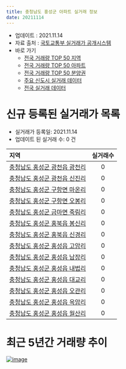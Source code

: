```yaml
---
title: 충청남도 홍성군 아파트 실거래 정보
date: 20211114
---
```


* 업데이트 : 2021.11.14
* 자료 출처 : [국토교통부 실거래가 공개시스템](http://rt.molit.go.kr)
* 바로 가기
    * [전국 거래량 TOP 50 지역](https://apt-info.github.io/apt-trade-info/tr)
    * [전국 거래량 TOP 50 아파트](https://apt-info.github.io/apt-trade-info/ta)
    * [전국 거래량 TOP 50 분양권](https://apt-info.github.io/apt-trade-info/tb)
    * [주요 신도시 실거래 데이터](https://apt-info.github.io/apt-trade-info/newtown)
    * [전국 실거래 데이터](https://apt-info.github.io/apt-trade-info/all)



<script async src="https://pagead2.googlesyndication.com/pagead/js/adsbygoogle.js"></script>
<!-- 기본광고 -->
<ins class="adsbygoogle"
     style="display:block"
     data-ad-client="ca-pub-1142216861245946"
     data-ad-slot="4805727019"
     data-ad-format="auto"
     data-full-width-responsive="true"></ins>
<script>
     (adsbygoogle = window.adsbygoogle || []).push({});
</script>


# 신규 등록된 실거래가 목록

* 실거래가 등록일: 2021.11.14
* 업데이트 된 실거래 수: 0 건


|지역|실거래수|
|:---|:---:|
|[충청남도 홍성군 광천읍 광천리](https://apt-info.github.io/apt-trade-info/r2925)|0|
|[충청남도 홍성군 광천읍 신진리](https://apt-info.github.io/apt-trade-info/r1829)|0|
|[충청남도 홍성군 구항면 마온리](https://apt-info.github.io/apt-trade-info/r1832)|0|
|[충청남도 홍성군 구항면 오봉리](https://apt-info.github.io/apt-trade-info/r1834)|0|
|[충청남도 홍성군 금마면 죽림리](https://apt-info.github.io/apt-trade-info/r3241)|0|
|[충청남도 홍성군 홍북읍 봉신리](https://apt-info.github.io/apt-trade-info/r1830)|0|
|[충청남도 홍성군 홍북읍 신경리](https://apt-info.github.io/apt-trade-info/r3242)|0|
|[충청남도 홍성군 홍성읍 고암리](https://apt-info.github.io/apt-trade-info/r1831)|0|
|[충청남도 홍성군 홍성읍 남장리](https://apt-info.github.io/apt-trade-info/r1827)|0|
|[충청남도 홍성군 홍성읍 내법리](https://apt-info.github.io/apt-trade-info/r1828)|0|
|[충청남도 홍성군 홍성읍 대교리](https://apt-info.github.io/apt-trade-info/r1833)|0|
|[충청남도 홍성군 홍성읍 오관리](https://apt-info.github.io/apt-trade-info/r1826)|0|
|[충청남도 홍성군 홍성읍 옥암리](https://apt-info.github.io/apt-trade-info/r1835)|0|
|[충청남도 홍성군 홍성읍 월산리](https://apt-info.github.io/apt-trade-info/r3025)|0|



<script async src="https://pagead2.googlesyndication.com/pagead/js/adsbygoogle.js"></script>
<!-- 기본광고 -->
<ins class="adsbygoogle"
     style="display:block"
     data-ad-client="ca-pub-1142216861245946"
     data-ad-slot="4805727019"
     data-ad-format="auto"
     data-full-width-responsive="true"></ins>
<script>
     (adsbygoogle = window.adsbygoogle || []).push({});
</script>


# 최근 5년간 거래량 추이


<div style="width:100%;">
    <canvas id="deal_progress" height="200"></canvas>
</div>

<script>
new Chart(document.getElementById("deal_progress"), {
    type: 'line',
    data: {
        labels: ['16.01','16.02','16.03','16.04','16.05','16.06','16.07','16.08','16.09','16.10','16.11','16.12','17.01','17.02','17.03','17.04','17.05','17.06','17.07','17.08','17.09','17.10','17.11','17.12','18.01','18.02','18.03','18.04','18.05','18.06','18.07','18.08','18.09','18.10','18.11','18.12','19.01','19.02','19.03','19.04','19.05','19.06','19.07','19.08','19.09','19.10','19.11','19.12','20.01','20.02','20.03','20.04','20.05','20.06','20.07','20.08','20.09','20.10','20.11','20.12','21.01','21.02','21.03','21.04','21.05','21.06','21.07','21.08','21.09','21.10','21.11'],
        datasets: [{
            label: '매매/분양권',
            data: [105,96,165,170,120,112,90,68,91,98,63,52,45,75,61,45,80,70,56,65,54,62,62,62,77,59,77,69,72,59,53,49,65,59,53,63,62,80,72,60,48,41,50,65,65,72,97,85,91,122,138,87,105,120,126,149,109,153,123,131,113,99,106,105,101,92,71,81,101,145,34],
            borderColor: "rgba(66, 133, 243, 1)",
            backgroundColor: "rgba(66, 133, 243, 0.05)",
            borderWidth: 1,
            pointRadius: 0,
            fill: false,
            lineTension: 0
        },{
            label: '전/월세',
            data: [105,89,81,90,118,105,137,171,130,121,87,83,75,63,78,71,53,64,65,52,79,61,144,68,107,80,95,622,88,77,78,89,87,111,80,62,89,80,52,156,55,108,85,52,56,128,74,70,110,106,98,295,85,86,94,58,75,89,38,54,53,53,43,271,51,35,85,61,42,43,14],
            borderColor: "rgba(255, 90, 0, 1)",
            backgroundColor: "rgba(255, 90, 0, 0.05)",
            borderWidth: 1,
            pointRadius: 0,
            fill: false,
            lineTension: 0
        },{
            label: '합계',
            data: [210,185,246,260,238,217,227,239,221,219,150,135,120,138,139,116,133,134,121,117,133,123,206,130,184,139,172,691,160,136,131,138,152,170,133,125,151,160,124,216,103,149,135,117,121,200,171,155,201,228,236,382,190,206,220,207,184,242,161,185,166,152,149,376,152,127,156,142,143,188,48],
            borderColor: "rgba(0, 0, 0, 1)",
            backgroundColor: "rgba(0, 0, 0, 0.03)",
            borderWidth: 0.1,
            pointRadius: 0,
            fill: true,
            lineTension: 0
        }
        ]
    },
    options: {
        responsive: true,
        title: {
            display: false
        },
        tooltips: {
            mode: 'index',
            intersect: false
        },
        hover: {
            mode: 'nearest',
            intersect: true
        },
        scales: {
            xAxes: [{
                display: true,
                scaleLabel: {
                    display: true,
                    labelString: '년/월'
                }
            }],
            yAxes: [{
                display: true,
                ticks: {
                    suggestedMin: 0,
                },
                scaleLabel: {
                    display: true,
                    labelString: '실거래 수'
                }
            }]
        }
    }
});

</script>


[![image](https://apt-info.github.io/images/2020-01-03-apt-trade-info/1024x500.png)](https://play.google.com/store/apps/details?id=com.aptinfo.apttradeinfo)

